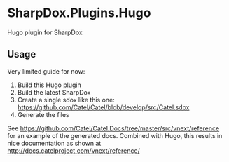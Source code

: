 # SharpDox.Plugins.Hugo
Hugo plugin for SharpDox


## Usage

Very limited guide for now:

1. Build this Hugo plugin
2. Build the latest SharpDox
3. Create a single sdox like this one: https://github.com/Catel/Catel/blob/develop/src/Catel.sdox
4. Generate the files

See https://github.com/Catel/Catel.Docs/tree/master/src/vnext/reference for an example of the generated docs. Combined with Hugo, this results in nice documentation as shown at http://docs.catelproject.com/vnext/reference/